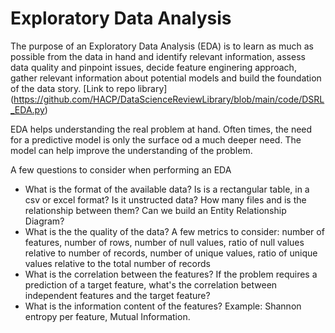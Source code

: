 # Exploratory Data Analysis

The purpose of an Exploratory Data Analysis (EDA) is to learn as much as possible from the data in hand and identify relevant information, 
assess data quality and pinpoint issues, decide feature enginering approach, gather relevant information about potential models and build the
foundation of the data story. [Link to repo library] (https://github.com/HACP/DataScienceReviewLibrary/blob/main/code/DSRL_EDA.py)

EDA helps understanding the real problem at hand. Often times, the need for a predictive model is only the surface od a much deeper need. The 
model can help improve the understanding of the problem. 

A few questions to consider when performing an EDA
- What is the format of the available data? Is is a rectangular table, in a csv or excel format? Is it unstructed data? How many files and 
  is the relationship between them? Can we build an Entity Relationship Diagram? 
- What is the the quality of the data? A few metrics to consider: number of features, number of rows, number of null values, ratio of null values
  relative to number of records, number of unique values, ratio of unique values relative to the total number of records
- What is the correlation between the features? If the problem requires a prediction of a target feature, what's the correlation between independent
  features and the target feature? 
- What is the information content of the features? Example: Shannon entropy per feature, Mutual Information.
